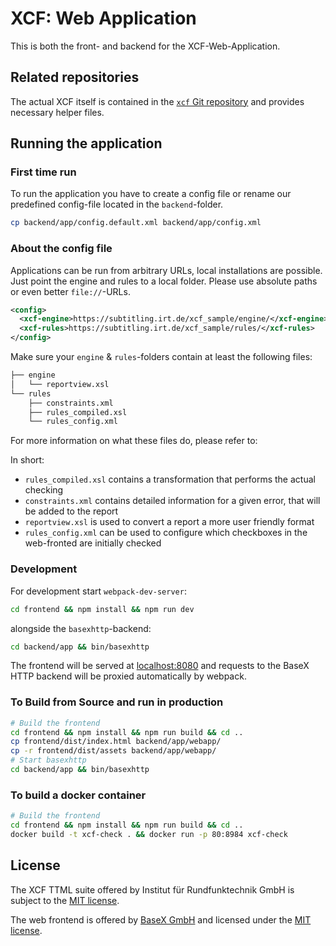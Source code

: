 # XCF: Web Application

This is both the front- and backend for the XCF-Web-Application.

## Related repositories

The actual XCF itself is contained in the [`xcf` Git repository](https://github.com/IRT-Open-Source/xcf) and
provides necessary helper files.



## Running the application

### First time run
To run the application you have to create a config file or rename our predefined config-file located in the `backend`-folder.

```bash
cp backend/app/config.default.xml backend/app/config.xml
```

### About the config file

Applications can be run from arbitrary URLs, local installations are possible.
Just point the engine and rules to a local folder. Please use absolute paths or even better
`file://`-URLs.

```xml
<config>
  <xcf-engine>https://subtitling.irt.de/xcf_sample/engine/</xcf-engine>
  <xcf-rules>https://subtitling.irt.de/xcf_sample/rules/</xcf-rules>
</config>
```

Make sure your `engine` & `rules`-folders contain at least the following files:

```bash
├── engine
│   └── reportview.xsl
└── rules
    ├── constraints.xml
    ├── rules_compiled.xsl
    └── rules_config.xml
```

For more information on what these files do, please refer to: 

In short: 



* `rules_compiled.xsl` contains a transformation that performs the actual checking
* `constraints.xml` contains detailed information for a given error, that will be added to the report
* `reportview.xsl` is used to convert a report a more user friendly format
* `rules_config.xml` can be used to configure which checkboxes in the web-fronted are initially checked

### Development

For development start `webpack-dev-server`:

```bash
cd frontend && npm install && npm run dev
```

alongside the `basexhttp`-backend:

```bash
cd backend/app && bin/basexhttp
````

The frontend will be served at [localhost:8080](http://localhost:8080) and requests to the BaseX HTTP backend will be proxied automatically by webpack.

### To Build from Source and run in production

```bash
# Build the frontend
cd frontend && npm install && npm run build && cd ..
cp frontend/dist/index.html backend/app/webapp/
cp -r frontend/dist/assets backend/app/webapp/
# Start basexhttp
cd backend/app && bin/basexhttp
```

### To build a docker container

```bash
# Build the frontend
cd frontend && npm install && npm run build && cd ..
docker build -t xcf-check . && docker run -p 80:8984 xcf-check
```

## License
The XCF TTML suite offered by Institut für Rundfunktechnik GmbH is
subject to the [MIT license](LICENSE).

The web frontend is offered by [BaseX GmbH](https://www.basex.org) and licensed under the [MIT license](LICENSE).
